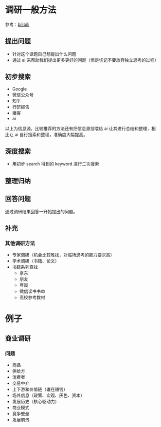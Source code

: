 # 调研一般方法

参考：[bilibili](https://www.bilibili.com/video/BV1pF411f7yD/?spm_id_from=333.1387.favlist.content.click&vd_source=511a91ef2f7b2b1dbc28ac62a47dadae)

## 提出问题

- 针对这个话题自己想提出什么问题
- 通过 ai 来帮助我们提出更多更好的问题（但是切记不要放弃独立思考的过程）

## 初步搜索

- Google
- 微信公众号
- 知乎
- 行研报告
- 播客
- ai

以上为信息源。比较推荐的方法还有把信息源投喂给 ai 让其进行总结和整理，相比让 ai 自行搜索和整理，准确度大幅提高。

## 深度搜索

- 用初步 search 得到的 keyword 进行二次搜索

## 整理归纳

## 回答问题

通过调研结果回答一开始提出的问题。

## 补充

### 其他调研方法

- 专家调研（机会比较难找，对临场思考的能力要求高）
- 学术调研（书籍、论文）
- 书籍系列查找
  - 京东
  - 朋友
  - 豆瓣
  - 微信读书书单
  - 高校参考教材

# 例子

## 商业调研

### 问题

- 商品
- 供给方
- 消费者
- 交易中介
- 上下游和价值链（谁在赚钱）
- 场外信息（政策、宏观、灰色、资本）
- 发展历史（核心驱动力）
- 商业模式
- 竞争壁垒
- 发展前景